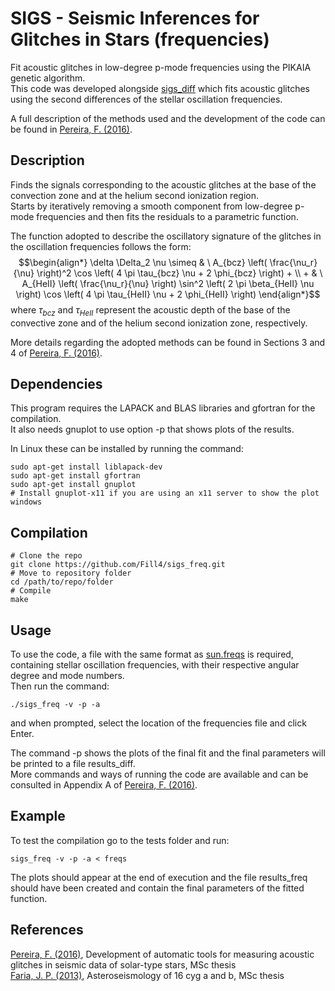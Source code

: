 # SIGS - Seismic Inferences for Glitches in Stars (frequencies)
Fit acoustic glitches in low-degree p-mode frequencies using the PIKAIA genetic algorithm. \
This code was developed alongside [sigs_diff](https://github.com/Fill4/sigs_diff) which fits acoustic glitches using the second differences of the stellar oscillation frequencies.

A full description of the methods used and the development of the code can be found in [Pereira, F. (2016)](https://hdl.handle.net/10216/90991).

## Description

Finds the signals corresponding to the acoustic glitches at the base of the convection zone and at the helium second ionization region. \
Starts by iteratively removing a smooth component from low-degree p-mode frequencies and then fits the residuals to a parametric function.

The function adopted to describe the oscillatory signature of the glitches in the oscillation frequencies follows the form:
$$\begin{align*} 
\delta \Delta_2 \nu \simeq & \ A_{bcz} \left( \frac{\nu_r}{\nu} \right)^2 \cos \left( 4 \pi \tau_{bcz} \nu + 2 \phi_{bcz} \right) + \\
                         + & \ A_{HeII} \left( \frac{\nu_r}{\nu} \right) \sin^2 \left( 2 \pi \beta_{HeII} \nu \right) \cos \left( 4 \pi \tau_{HeII} \nu + 2 \phi_{HeII} \right)
\end{align*}$$
where $\tau_{bcz}$ and $\tau_{HeII}$ represent the acoustic depth of the base of the convective zone and of the helium second ionization zone, respectively.

More details regarding the adopted methods can be found in Sections 3 and 4 of [Pereira, F. (2016)](https://hdl.handle.net/10216/90991).

## Dependencies

This program requires the LAPACK and BLAS libraries and gfortran for the compilation. \
It also needs gnuplot to use option -p that shows plots of the results.

In Linux these can be installed by running the command:
```
sudo apt-get install liblapack-dev
sudo apt-get install gfortran
sudo apt-get install gnuplot
# Install gnuplot-x11 if you are using an x11 server to show the plot windows

```

## Compilation

```
# Clone the repo
git clone https://github.com/Fill4/sigs_freq.git
# Move to repository folder
cd /path/to/repo/folder
# Compile
make
```
## Usage

To use the code, a file with the same format as [sun.freqs](tests/sun.freqs) is required, containing stellar oscillation frequencies, with their respective angular degree and mode numbers. \
Then run the command:
```
./sigs_freq -v -p -a
```
and when prompted, select the location of the frequencies file and click Enter.

The command -p shows the plots of the final fit and the final parameters will be printed to a file results_diff. \
More commands and ways of running the code are available and can be consulted in Appendix A of [Pereira, F. (2016)](https://hdl.handle.net/10216/90991).

## Example

To test the compilation go to the tests folder and run:
```
sigs_freq -v -p -a < freqs
```

The plots should appear at the end of execution and the file results_freq should have been created and contain the final parameters of the fitted function.

## References

[Pereira, F. (2016)](https://hdl.handle.net/10216/90991), Development of automatic tools for measuring acoustic glitches in seismic data of solar-type stars, MSc thesis \
[Faria, J. P. (2013)](http://hdl.handle.net/10216/69506), Asteroseismology of 16 cyg a and b, MSc thesis